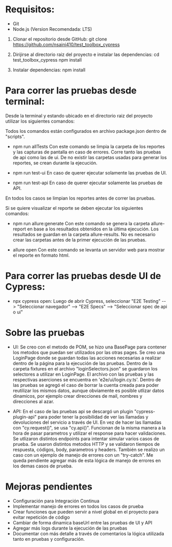 # Requisitos:

- Git
- Node.js (Version Recomendada: LTS)

1. Clonar el repositorio desde GitHub:
    git clone https://github.com/nsaini410/test_toolbox_cypress

2. Dirijirse al directorio raiz del proyecto e instalar las dependencias: 
    cd test_toolbox_cypress
    npm install

3. Instalar dependencias:
    npm install


# Para correr las pruebas desde terminal:
Desde la terminal y estando ubicado en el directorio raiz del proyecto utilizar los siguientes comandos:

Todos los comandos están configurados en archivo package.json dentro de "scripts".

- npm run allTests
    Con este comando se limpia la carpeta de los reportes y las capturas de pantalla en caso de errores. Corre tanto las pruebas 
    de api como las de ui. De no existir las carpetas usadas para generar los reportes, se crean durante la ejecución.

- npm run test-ui
    En caso de querer ejecutar solamente las pruebas de UI.

- npm run test-api 
    En caso de querer ejecutar solamente las pruebas de API.

En todos los casos se limpian los reportes antes de correr las pruebas.

Si se quiere visualizar el reporte se deben ejecutar los siguientes comandos:

- npm run allure:generate
    Con este comando se genera la carpeta allure-report en base a los resultados obtenidos en la
    última ejecución. Los resultados se guardan en la carpeta allure-results. No es necesario crear las carpetas antes
    de la primer ejecución de las pruebas.

- allure open
    Con este comando se levanta un servidor web para mostrar el reporte en formato html.

# Para correr las pruebas desde UI de Cypress:

- npx cypress open:
    Luego de abrir Cypress, seleccionar "E2E Testing" --> "Seleccionar navegador" --> "E2E Specs" --> "Seleccionar spec de api o ui"

# Sobre las pruebas

- UI:
    Se creo con el metodo de POM, se hizo una BasePage para contener los metodos que puedan ser utilizados por las otras pages.
    Se creo una LoginPage donde se guardan todas las acciones necesarias a realizar dentro de la página para la ejecución de las pruebas.
    Dentro de la carpeta fixtures en el archivo "loginSelectors.json" se guardaron los selectores a utilizar en LoginPage.
    El archivo con las pruebas y las respectivas aserciones se encuentra en 'e2e/ui/login.cy.ts'.
    Dentro de las pruebas se agregó el caso de borrar la cuenta creada para poder reutilizar los mismos datos, aunque obviamente es posible
    utlizar datos dinamicos, por ejemplo crear direcciones de mail, nombres y direcciones al azar.

- API:
    En el caso de las pruebas api se descargó un plugin "cypress-plugin-api" para poder tener la posibilidad de ver las llamadas y devoluciones
    del servicio a través de UI. En vez de hacer las llamadas con "cy.request()", se usa "cy.api()". Funcionan de la misma manera a la hora 
    de pasar parametros y utilizar el response para hacer validaciones.
    Se utlizaron distintos endpoints para intentar simular varios casos de prueba. Se usaron distintos metodos HTTP y se validaron tiempos de
    respuesta, códigos, body, parametros y headers. También se realizo un caso con un ejemplo de manejo de errores con un "try-catch". Me queda
    pendiente agregar más de esta lógica de manejo de errores en los demas casos de prueba.

# Mejoras pendientes

- Configuración para Integración Continua
- Implementar manejo de errores en todos los casos de prueba
- Crear funciones que pueden servir a nivel global en el proyecto para evitar repetición de código
- Cambiar de forma dinamica baseUrl entre las pruebas de UI y API
- Agregar más logs durante la ejecución de las pruebas
- Documentar con más detalle a través de comentarios la lógica utilizada tanto en pruebas y configuración.

